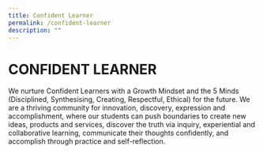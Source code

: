 ```yaml
---
title: Confident Learner
permalink: /confident-learner
description: ""
---
```

CONFIDENT LEARNER
=================

We nurture Confident Learners with a Growth Mindset and the 5 Minds (Disciplined, Synthesising, Creating, Respectful, Ethical) for the future. We are a thriving community for innovation, discovery, expression and accomplishment, where our students can push boundaries to create new ideas, products and services, discover the truth via inquiry, experiential and collaborative learning, communicate their thoughts confidently, and accomplish through practice and self-reflection.